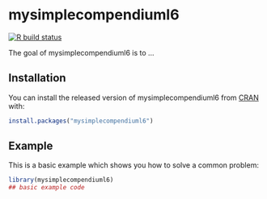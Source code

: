 
# mysimplecompendiuml6

<!-- badges: start -->
[![R build status](https://github.com/rcctodd/mysimplecompendiuml6/workflows/R-CMD-check/badge.svg)](https://github.com/rcctodd/mysimplecompendiuml6/actions)
<!-- badges: end -->

The goal of mysimplecompendiuml6 is to ...

## Installation

You can install the released version of mysimplecompendiuml6 from [CRAN](https://CRAN.R-project.org) with:

``` r
install.packages("mysimplecompendiuml6")
```

## Example

This is a basic example which shows you how to solve a common problem:

``` r
library(mysimplecompendiuml6)
## basic example code
```

